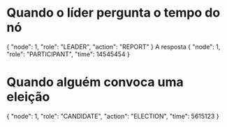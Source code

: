 # Quando o líder pergunta o tempo do nó
{
    "node": 1,
    "role": "LEADER",
    "action": "REPORT"
}
A resposta
{
    "node": 1,
    "role": "PARTICIPANT",
    "time": 14545454
}


# Quando alguém convoca uma eleição

{
    "node": 1,
    "role": "CANDIDATE",
    "action": "ELECTION",
    "time": 5615123
}

